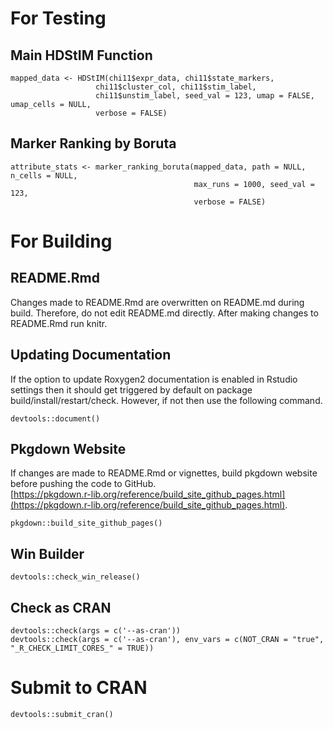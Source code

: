 # For Testing
## Main HDStIM Function
```
mapped_data <- HDStIM(chi11$expr_data, chi11$state_markers,
                   chi11$cluster_col, chi11$stim_label,
                   chi11$unstim_label, seed_val = 123, umap = FALSE, umap_cells = NULL,
                   verbose = FALSE)
```
## Marker Ranking by Boruta
```
attribute_stats <- marker_ranking_boruta(mapped_data, path = NULL, n_cells = NULL,
                                         max_runs = 1000, seed_val = 123,
                                         verbose = FALSE)
```

# For Building
## README.Rmd
Changes made to README.Rmd are overwritten on README.md during build. Therefore, do not edit README.md directly. After making changes to README.Rmd run knitr.

## Updating Documentation
If the option to update Roxygen2 documentation is enabled in Rstudio settings then it should get triggered by default on package build/install/restart/check. However, if not then use the following command.

`devtools::document()`

## Pkgdown Website
If changes are made to README.Rmd or vignettes, build pkgdown website before pushing the code to GitHub.  
[https://pkgdown.r-lib.org/reference/build_site_github_pages.html](https://pkgdown.r-lib.org/reference/build_site_github_pages.html). 

`pkgdown::build_site_github_pages()`

## Win Builder 
```
devtools::check_win_release()
```
## Check as CRAN
```
devtools::check(args = c('--as-cran'))
devtools::check(args = c('--as-cran'), env_vars = c(NOT_CRAN = "true", "_R_CHECK_LIMIT_CORES_" = TRUE))
```
# Submit to CRAN
```
devtools::submit_cran()
```
